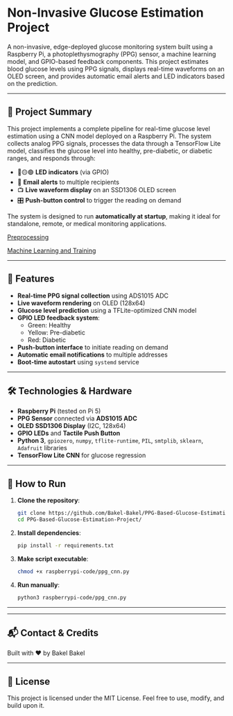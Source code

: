 # Non-Invasive Glucose Estimation Project

A non-invasive, edge-deployed glucose monitoring system built using a Raspberry Pi, a photoplethysmography (PPG) sensor, a machine learning model, and GPIO-based feedback components. This project estimates blood glucose levels using PPG signals, displays real-time waveforms on an OLED screen, and provides automatic email alerts and LED indicators based on the prediction.

---

## 📌 Project Summary

This project implements a complete pipeline for real-time glucose level estimation using a CNN model deployed on a Raspberry Pi. The system collects analog PPG signals, processes the data through a TensorFlow Lite model, classifies the glucose level into healthy, pre-diabetic, or diabetic ranges, and responds through:

- 🔴🟡🟢 **LED indicators** (via GPIO)
- 📧 **Email alerts** to multiple recipients
- 📺 **Live waveform display** on an SSD1306 OLED screen
- 🎛️ **Push-button control** to trigger the reading on demand

The system is designed to run **automatically at startup**, making it ideal for standalone, remote, or medical monitoring applications.

[Preprocessing](preprocessing/README.md)

[Machine Learning and Training](ML/)


---

## 🧠 Features

- **Real-time PPG signal collection** using ADS1015 ADC
- **Live waveform rendering** on OLED (128x64)
- **Glucose level prediction** using a TFLite-optimized CNN model
- **GPIO LED feedback system**:
  - Green: Healthy
  - Yellow: Pre-diabetic
  - Red: Diabetic
- **Push-button interface** to initiate reading on demand
- **Automatic email notifications** to multiple addresses
- **Boot-time autostart** using `systemd` service

---

## 🛠️ Technologies & Hardware

- **Raspberry Pi** (tested on Pi 5)
- **PPG Sensor** connected via **ADS1015 ADC**
- **OLED SSD1306 Display** (I2C, 128x64)
- **GPIO LEDs** and **Tactile Push Button**
- **Python 3**, `gpiozero`, `numpy`, `tflite-runtime`, `PIL`, `smtplib`, `sklearn`, `Adafruit` libraries
- **TensorFlow Lite CNN** for glucose regression

---

## 🚀 How to Run

1. **Clone the repository**:
   ```bash
   git clone https://github.com/Bakel-Bakel/PPG-Based-Glucose-Estimation-Project.git
   cd PPG-Based-Glucose-Estimation-Project/


2. **Install dependencies**:

   ```bash
   pip install -r requirements.txt
   ```

3. **Make script executable**:

   ```bash
   chmod +x raspberrypi-code/ppg_cnn.py
   ```

4. **Run manually**:

   ```bash
   python3 raspberrypi-code/ppg_cnn.py
   ```



---



---

## 📬 Contact & Credits

Built with ❤️ by Bakel Bakel

---

## 📄 License

This project is licensed under the MIT License. Feel free to use, modify, and build upon it.


